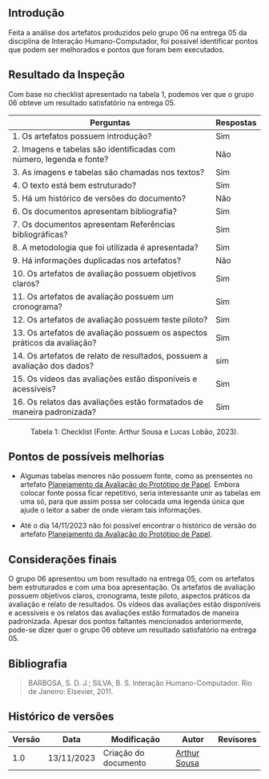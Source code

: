 ## Introdução 

Feita a análise dos artefatos produzidos pelo grupo 06 na entrega 05 da disciplina de Interação Humano-Computador, foi possível identificar pontos que podem ser melhorados e pontos que foram bem executados.


## Resultado da Inspeção

Com base no checklist apresentado na tabela 1, podemos ver que o grupo 06 obteve um resultado satisfatório na entrega 05.

| Perguntas |Respostas |                                 
| --------- | ---------|
|1. Os artefatos possuem introdução?| Sim |
|2. Imagens e tabelas são identificadas com número, legenda e fonte?| Não |
|3. As imagens e tabelas são chamadas nos textos?| Sim |
|4. O texto está bem estruturado?| Sim |
|5. Há um histórico de versões do documento?| Não |
|6. Os documentos apresentam bibliografia?| Sim |
|7. Os documentos apresentam Referências bibliográficas?| Sim |
|8. A metodologia que foi utilizada é apresentada?| Sim |
|9. Há informações duplicadas nos artefatos?| Não |
|10. Os artefatos de avaliação possuem objetivos claros?| Sim |
|11. Os artefatos de avaliação possuem um cronograma?| Sim |
|12. Os artefatos de avaliação possuem teste piloto?| Sim |
|13. Os artefatos de avaliação possuem os aspectos práticos da avaliação?| Sim |
|14. Os artefatos de relato de resultados, possuem a avaliação dos dados?| sim |
|15. Os vídeos das avaliações estão disponíveis e acessíveis?| Sim |
|16. Os relatos das avaliações estão formatados de maneira padronizada?| Sim |

<div style="text-align: center">
    <p> Tabela 1: Checklist (Fonte: Arthur Sousa e Lucas Lobão, 2023).</p>
</div>


## Pontos de possíveis melhorias

- Algumas tabelas menores não possuem fonte, como as prensentes no artefato [Planejamento da Avaliação do Protótipo de Papel](https://interacao-humano-computador.github.io/2023.2-Caesb/design%2C%20avalia%C3%A7%C3%A3o%20e%20desenvolvimento/planejamento-prototipo-papel/#c-escolher-os-metodos-de-avaliacao). Embora colocar fonte possa ficar repetitivo, seria interessante unir as tabelas em uma só, para que assim possa ser colocada uma legenda única que ajude o leitor a saber de onde vieram tais informações.

- Até o dia 14/11/2023 não foi possível encontrar o histórico de versão do artefato [Planejamento da Avaliação do Protótipo de Papel](https://interacao-humano-computador.github.io/2023.2-Caesb/design%2C%20avalia%C3%A7%C3%A3o%20e%20desenvolvimento/planejamento-prototipo-papel/).


## Considerações finais

O grupo 06 apresentou um bom resultado na entrega 05, com os artefatos bem estruturados e com uma boa apresentação. Os artefatos de avaliação possuem objetivos claros, cronograma, teste piloto, aspectos práticos da avaliação e relato de resultados. Os vídeos das avaliações estão disponíveis e acessíveis e os relatos das avaliações estão formatados de maneira padronizada. Apesar dos pontos faltantes mencionados anteriormente, pode-se dizer quer o grupo 06 obteve um resultado satisfatório na entrega 05.


## Bibliografia

> BARBOSA, S. D. J.; SILVA, B. S. Interação Humano-Computador. Rio de Janeiro: Elsevier, 2011.


## Histórico de versões

 Versão | Data | Modificação| Autor | Revisores  |
| ----- | ---- | ---------- | ----- |----------- |
|  1.0  |13/11/2023| Criação do documento | [Arthur Sousa](https://github.com/arthurrsousa) | |
